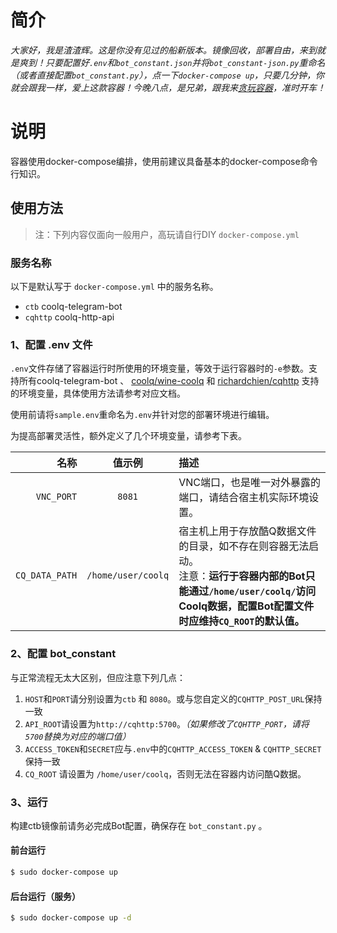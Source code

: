 # 简介

*大家好，我是渣渣辉。这是你没有见过的船新版本。镜像回收，部署自由，来到就是爽到！只要配置好`.env`和`bot_constant.json`并将`bot_constant-json.py`重命名（或者直接配置`bot_constant.py`），点一下`docker-compose up`，只要几分钟，你就会跟我一样，爱上这款容器！今晚八点，是兄弟，跟我来[贪玩容器](www.docker.com)，准时开车！*

# 说明

容器使用docker-compose编排，使用前建议具备基本的docker-compose命令行知识。

## 使用方法

>注：下列内容仅面向一般用户，高玩请自行DIY `docker-compose.yml`

### 服务名称

以下是默认写于 `docker-compose.yml` 中的服务名称。

- `ctb` coolq-telegram-bot
- `cqhttp` coolq-http-api

### 1、配置 .env 文件

`.env`文件存储了容器运行时所使用的环境变量，等效于运行容器时的`-e`参数。支持所有coolq-telegram-bot 、 [coolq/wine-coolq](https://hub.docker.com/r/coolq/wine-coolq/) 和 [richardchien/cqhttp](https://hub.docker.com/r/richardchien/cqhttp/) 支持的环境变量，具体使用方法请参考对应文档。

使用前请将`sample.env`重命名为`.env`并针对您的部署环境进行编辑。

为提高部署灵活性，额外定义了几个环境变量，请参考下表。

名称 | 值示例 | 描述
---------:|:----------:|:---------
`VNC_PORT` | `8081` | VNC端口，也是唯一对外暴露的端口，请结合宿主机实际环境设置。
 `CQ_DATA_PATH` | `/home/user/coolq` | 宿主机上用于存放酷Q数据文件的目录，如不存在则容器无法启动。<br />注意：**运行于容器内部的Bot只能通过`/home/user/coolq/`访问Coolq数据，配置Bot配置文件时应维持`CQ_ROOT`的默认值。**

### 2、配置 bot_constant

与正常流程无太大区别，但应注意下列几点：

1. `HOST`和`PORT`请分别设置为`ctb` 和 `8080`。或与您自定义的`CQHTTP_POST_URL`保持一致
2. `API_ROOT`请设置为`http://cqhttp:5700`。*（如果修改了`CQHTTP_PORT`，请将`5700`替换为对应的端口值）*
3. `ACCESS_TOKEN`和`SECRET`应与`.env`中的`CQHTTP_ACCESS_TOKEN` & `CQHTTP_SECRET`保持一致
4. `CQ_ROOT` 请设置为 `/home/user/coolq`，否则无法在容器内访问酷Q数据。

### 3、运行

构建ctb镜像前请务必完成Bot配置，确保存在 `bot_constant.py` 。

#### 前台运行

```bash
$ sudo docker-compose up
```

#### 后台运行（服务）

```bash
$ sudo docker-compose up -d
```